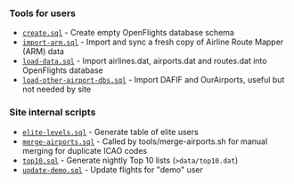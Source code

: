 ### Tools for users

- [`create.sql`](create.sql) - Create empty OpenFlights database schema
- [`import-arm.sql`](import-arm.sql) - Import and sync a fresh copy of Airline Route Mapper (ARM) data
- [`load-data.sql`](load-data.sql) - Import airlines.dat, airports.dat and routes.dat into OpenFlights database
- [`load-other-airport-dbs.sql`](load-other-airport-dbs.sql) - Import DAFIF and OurAirports, useful but not needed by site

### Site internal scripts

- [`elite-levels.sql`](elite-levels.sql) - Generate table of elite users
- [`merge-airports.sql`](merge-airports.sql) - Called by tools/merge-airports.sh for manual merging for duplicate ICAO codes
- [`top10.sql`](top10.sql) - Generate nightly Top 10 lists (`>data/top10.dat`)
- [`update-demo.sql`](update-demo.sql) - Update flights for "demo" user
